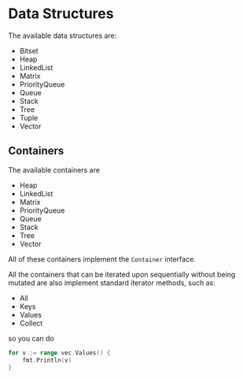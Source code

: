 # Data Structures

The available data structures are:

* Bitset
* Heap
* LinkedList
* Matrix
* PriorityQueue
* Queue
* Stack
* Tree
* Tuple
* Vector


## Containers

The available containers are
* Heap
* LinkedList
* Matrix
* PriorityQueue
* Queue
* Stack
* Tree
* Vector

All of these containers implement the `Container` interface.

All the containers that can be iterated upon sequentially without being mutated are also implement standard iterator methods, such as:
* All
* Keys
* Values
* Collect

so you can do
```go
for v := range vec.Values() {
    fmt.Println(v)
}
```

